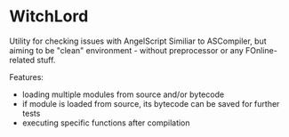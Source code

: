 WitchLord
=========

Utility for checking issues with AngelScript
Similiar to ASCompiler, but aiming to be "clean" environment - without preprocessor or any FOnline-related stuff.

Features:
- loading multiple modules from source and/or bytecode
- if module is loaded from source, its bytecode can be saved for further tests
- executing specific functions after compilation
